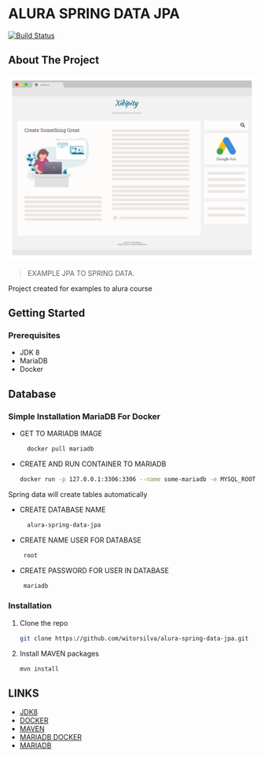 # ALURA SPRING DATA JPA 

[![Build Status](https://travis-ci.org/joemccann/dillinger.svg?branch=master)](https://travis-ci.org/joemccann/dillinger)

## About The Project

[![Product Name Screen Shot][product-screenshot]](https://example.com)

> EXAMPLE JPA TO SPRING DATA.

Project created for examples to alura course

<!-- GETTING STARTED -->
## Getting Started

### Prerequisites

* JDK 8
* MariaDB
* Docker
  
## Database

### Simple Installation  MariaDB For Docker

* GET TO MARIADB IMAGE
    ```sh
      docker pull mariadb
  ```
  
* CREATE AND RUN CONTAINER TO MARIADB
    ```sh
    docker run -p 127.0.0.1:3306:3306 --name some-mariadb -e MYSQL_ROOT_PASSWORD=mariadb -d mariadb:latest
    ``` 

Spring data will create tables automatically

* CREATE DATABASE NAME

   ```sh
     alura-spring-data-jpa
    ```
* CREATE NAME USER FOR DATABASE 

   ```sh
    root
    ```
* CREATE PASSWORD FOR USER IN DATABASE

   ```sh
    mariadb
    ```
    
### Installation

1. Clone the repo
   ```sh
   git clone https://github.com/witorsilva/alura-spring-data-jpa.git
   ```
2. Install MAVEN packages
   ```sh
   mvn install
   ```

<!-- MARKDOWN LINKS & IMAGES -->
## LINKS
<!-- https://www.markdownguide.org/basic-syntax/#reference-style-links -->
* [JDK8](https://www.oracle.com/br/java/technologies/javase/javase-jdk8-downloads.html)
* [DOCKER](https://www.docker.com/)
* [MAVEN](https://maven.apache.org/)
* [MARIADB DOCKER](https://hub.docker.com/_/mariadb)
* [MARIADB](https://mariadb.org/)



[product-screenshot]: https://raw.githubusercontent.com/othneildrew/Best-README-Template/master/images/screenshot.png
